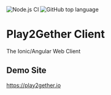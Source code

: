 ![Node.js CI](https://github.com/marcschuler/play2getherIO-client/workflows/Node.js%20CI/badge.svg)
![GitHub top language](https://img.shields.io/github/languages/top/marcschuler/play2getherIO-client)

# Play2Gether Client
The Ionic/Angular Web Client 

## Demo Site
https://play2gether.io

